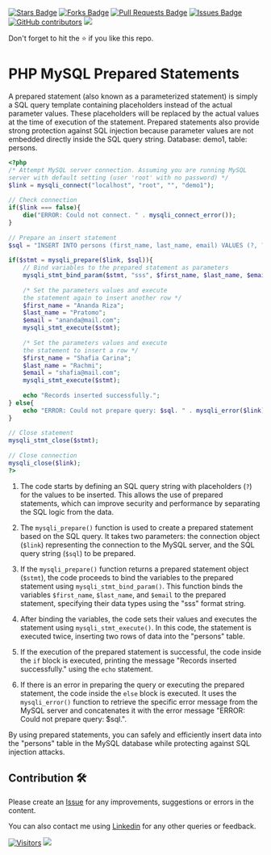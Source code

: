 <a href="https://github.com/drshahizan/learn-php/stargazers"><img src="https://img.shields.io/github/stars/drshahizan/learn-php" alt="Stars Badge"/></a>
<a href="https://github.com/drshahizan/learn-php/network/members"><img src="https://img.shields.io/github/forks/drshahizan/learn-php" alt="Forks Badge"/></a>
<a href="https://github.com/drshahizan/learn-php/pulls"><img src="https://img.shields.io/github/issues-pr/drshahizan/learn-php" alt="Pull Requests Badge"/></a>
<a href="https://github.com/drshahizan/learn-php/issues"><img src="https://img.shields.io/github/issues/drshahizan/learn-php" alt="Issues Badge"/></a>
<a href="https://github.com/drshahizan/learn-php/graphs/contributors"><img alt="GitHub contributors" src="https://img.shields.io/github/contributors/drshahizan/learn-php?color=2b9348"></a>
![](https://visitor-badge.glitch.me/badge?page_id=drshahizan/learn-php)

Don't forget to hit the :star: if you like this repo.

# PHP MySQL Prepared Statements

A prepared statement (also known as a parameterized statement) is simply a SQL query template containing placeholders instead of the actual parameter values. These placeholders will be replaced by the actual values at the time of execution of the statement. Prepared statements also provide strong protection against SQL injection because parameter values are not embedded directly inside the SQL query string. Database: demo1, table: persons.	

```php
<?php
/* Attempt MySQL server connection. Assuming you are running MySQL
server with default setting (user 'root' with no password) */
$link = mysqli_connect("localhost", "root", "", "demo1");
 
// Check connection
if($link === false){
    die("ERROR: Could not connect. " . mysqli_connect_error());
}
 
// Prepare an insert statement
$sql = "INSERT INTO persons (first_name, last_name, email) VALUES (?, ?, ?)";
 
if($stmt = mysqli_prepare($link, $sql)){
    // Bind variables to the prepared statement as parameters
    mysqli_stmt_bind_param($stmt, "sss", $first_name, $last_name, $email);
    
    /* Set the parameters values and execute
    the statement again to insert another row */
    $first_name = "Ananda Riza";
    $last_name = "Pratomo";
    $email = "ananda@mail.com";
    mysqli_stmt_execute($stmt);
    
    /* Set the parameters values and execute
    the statement to insert a row */
    $first_name = "Shafia Carina";
    $last_name = "Rachmi";
    $email = "shafia@mail.com";
    mysqli_stmt_execute($stmt);
    
    echo "Records inserted successfully.";
} else{
    echo "ERROR: Could not prepare query: $sql. " . mysqli_error($link);
}
 
// Close statement
mysqli_stmt_close($stmt);
 
// Close connection
mysqli_close($link);
?>
```

1. The code starts by defining an SQL query string with placeholders (`?`) for the values to be inserted. This allows the use of prepared statements, which can improve security and performance by separating the SQL logic from the data.

2. The `mysqli_prepare()` function is used to create a prepared statement based on the SQL query. It takes two parameters: the connection object (`$link`) representing the connection to the MySQL server, and the SQL query string (`$sql`) to be prepared.

3. If the `mysqli_prepare()` function returns a prepared statement object (`$stmt`), the code proceeds to bind the variables to the prepared statement using `mysqli_stmt_bind_param()`. This function binds the variables `$first_name`, `$last_name`, and `$email` to the prepared statement, specifying their data types using the "sss" format string.

4. After binding the variables, the code sets their values and executes the statement using `mysqli_stmt_execute()`. In this code, the statement is executed twice, inserting two rows of data into the "persons" table.

5. If the execution of the prepared statement is successful, the code inside the `if` block is executed, printing the message "Records inserted successfully." using the `echo` statement.

6. If there is an error in preparing the query or executing the prepared statement, the code inside the `else` block is executed. It uses the `mysqli_error()` function to retrieve the specific error message from the MySQL server and concatenates it with the error message "ERROR: Could not prepare query: $sql.".

By using prepared statements, you can safely and efficiently insert data into the "persons" table in the MySQL database while protecting against SQL injection attacks.


## Contribution 🛠️
Please create an [Issue](https://github.com/drshahizan/learn-php/issues) for any improvements, suggestions or errors in the content.

You can also contact me using [Linkedin](https://www.linkedin.com/in/drshahizan/) for any other queries or feedback.

[![Visitors](https://api.visitorbadge.io/api/visitors?path=https%3A%2F%2Fgithub.com%2Fdrshahizan&labelColor=%23697689&countColor=%23555555&style=plastic)](https://visitorbadge.io/status?path=https%3A%2F%2Fgithub.com%2Fdrshahizan)
![](https://hit.yhype.me/github/profile?user_id=81284918)

